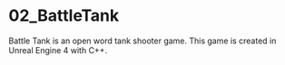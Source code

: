 # 02_BattleTank
Battle Tank is an open word tank shooter game. This game is created in Unreal Engine 4 with C++.
